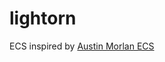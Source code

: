 # lightorn

ECS inspired by [Austin Morlan ECS](https://austinmorlan.com/posts/entity_component_system/#the-system-manager)
